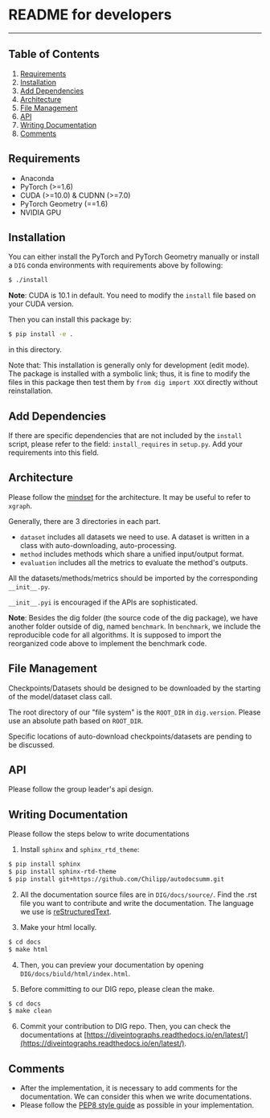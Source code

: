 # README for developers

---
## Table of Contents
1. [Requirements](#requirements)
1. [Installation](#installation)
1. [Add Dependencies](#add-dependencies)
1. [Architecture](#architecture)
1. [File Management](#file-management)
1. [API](#api)
1. [Writing Documentation](#writing-documentation)
1. [Comments](#comments)


## Requirements

* Anaconda
* PyTorch (>=1.6)
* CUDA (>=10.0) & CUDNN (>=7.0)
* PyTorch Geometry (==1.6)
* NVIDIA GPU


## Installation

You can either install the PyTorch and PyTorch Geometry manually or 
install a `DIG` conda environments with requirements above by following:
```bash
$ ./install
```
**Note**: CUDA is 10.1 in default. You need to modify the `install` file based on your CUDA version.

Then you can install this package by:
```bash
$ pip install -e .
```
in this directory.

Note that: This installation is generally only for development (edit mode). The package is installed
with a symbolic link; thus, it is fine to modify the files in this package then test 
them by `from dig import XXX` directly without reinstallation.

## Add Dependencies

If there are specific dependencies that are not included by the `install` script,
please refer to the field: `install_requires` in `setup.py`. Add your requirements
into this field.

## Architecture

Please follow the [mindset](https://mm.tt/1846452931?t=Q6eSYablxF) for the architecture. 
It may be useful to refer to `xgraph`.

Generally, there are 3 directories in each part.
* `dataset` includes all datasets we need to use. A dataset is written in a class with 
  auto-downloading, auto-processing.
* `method` includes methods which share a unified input/output format.
* `evaluation` includes all the metrics to evaluate the method's outputs.

All the datasets/methods/metrics should be imported by the corresponding `__init__.py`.

`__init__.pyi` is encouraged if the APIs are sophisticated.


**Note**: Besides the dig folder (the source code of the dig package), we have another folder outside of dig, named `benchmark`. In `benchmark`, we include the reproducible code for all algorithms. It is supposed to import the reorganized code above to implement the benchmark code.


## File Management

Checkpoints/Datasets should be designed to be downloaded by the starting of the 
model/dataset class call.

The root directory of our "file system" is the `ROOT_DIR` in `dig.version`. Please
use an absolute path based on `ROOT_DIR`.

Specific locations of auto-download checkpoints/datasets are pending to be discussed.

## API

Please follow the group leader's api design.


## Writing Documentation

Please follow the steps below to write documentations

1. Install `sphinx` and `sphinx_rtd_theme`:
```bash
$ pip install sphinx
$ pip install sphinx-rtd-theme
$ pip install git+https://github.com/Chilipp/autodocsumm.git
```

2. All the documentation source files are in `DIG/docs/source/`. Find the .rst file you want to contribute and write the documentation. The language we use is [reStructuredText](https://www.sphinx-doc.org/en/master/usage/restructuredtext/basics.html).

3. Make your html locally.
```bash
$ cd docs
$ make html
```

4. Then, you can preview your documentation by opening `DIG/docs/biuld/html/index.html`.

5. Before committing to our DIG repo, please clean the make.
```bash
$ cd docs
$ make clean
```

6. Commit your contribution to DIG repo. Then, you can check the documentations at [https://diveintographs.readthedocs.io/en/latest/](https://diveintographs.readthedocs.io/en/latest/).


## Comments

* After the implementation, it is necessary to add comments for the documentation. We can consider this when we write documentations.
* Please follow the [PEP8 style guide](https://www.python.org/dev/peps/pep-0008/) as possible in your implementation.
